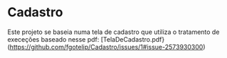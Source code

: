 # Cadastro
Este projeto se baseia numa tela de cadastro que utiliza o tratamento de execeções baseado nesse pdf: 
[TelaDeCadastro.pdf}(https://github.com/fgotelip/Cadastro/issues/1#issue-2573930300)
